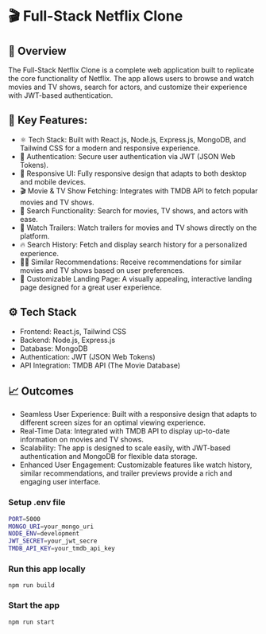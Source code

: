 # 🎬 Full-Stack Netflix Clone

## 🧩 Overview
The Full-Stack Netflix Clone is a complete web application built to replicate the core functionality of Netflix. The app allows users to browse and watch movies and TV shows, search for actors, and customize their experience with JWT-based authentication.

## 🚀 Key Features:

-   ⚛️ Tech Stack: Built with React.js, Node.js, Express.js, MongoDB, and Tailwind CSS for a modern and responsive experience.
-   🔐 Authentication: Secure user authentication via JWT (JSON Web Tokens).
-   📱 Responsive UI: Fully responsive design that adapts to both desktop and mobile devices.
-   🎬 Movie & TV Show Fetching: Integrates with TMDB API to fetch popular movies and TV shows.
-   🔎 Search Functionality: Search for movies, TV shows, and actors with ease.
-   🎥 Watch Trailers: Watch trailers for movies and TV shows directly on the platform.
-   🔥 Search History: Fetch and display search history for a personalized experience.
-   🐱‍👤 Similar Recommendations: Receive recommendations for similar movies and TV shows based on user preferences.
-   💙 Customizable Landing Page: A visually appealing, interactive landing page designed for a great user experience.

## ⚙️ Tech Stack
- Frontend: React.js, Tailwind CSS
- Backend: Node.js, Express.js
- Database: MongoDB
- Authentication: JWT (JSON Web Tokens)
- API Integration: TMDB API (The Movie Database)

## 📈 Outcomes
- Seamless User Experience: Built with a responsive design that adapts to different screen sizes for an optimal viewing experience.
- Real-Time Data: Integrated with TMDB API to display up-to-date information on movies and TV shows.
- Scalability: The app is designed to scale easily, with JWT-based authentication and MongoDB for flexible data storage.
- Enhanced User Engagement: Customizable features like watch history, similar recommendations, and trailer previews provide a rich and engaging user interface.

### Setup .env file

```bash
PORT=5000
MONGO_URI=your_mongo_uri
NODE_ENV=development
JWT_SECRET=your_jwt_secre
TMDB_API_KEY=your_tmdb_api_key
```

### Run this app locally

```shell
npm run build
```

### Start the app

```shell
npm run start
```